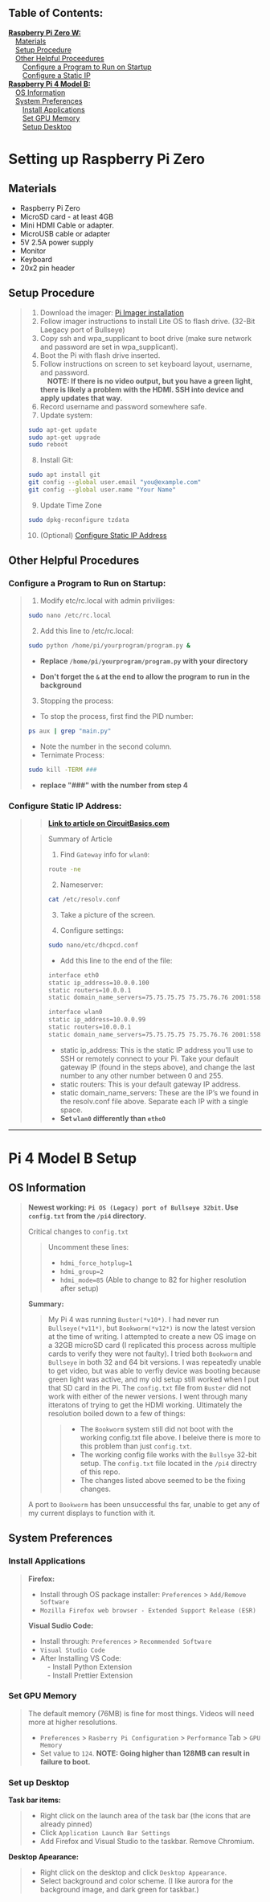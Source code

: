 ## Table of Contents:

[**Raspberry Pi Zero W:**](#setting-up-raspberry-pi-zero)  
&emsp;[Materials](#materials)  
&emsp;[Setup Procedure](#setup-procedure)  
&emsp;[Other Helpful Proceedures](#other-helpful-procedures)  
&emsp;&emsp;[Configure a Program to Run on Startup](#configure-a-program-to-run-on-startup)  
&emsp;&emsp;[Configure a Static IP](#configure-static-ip-address)  
[**Raspberry Pi 4 Model B:**](#pi-4-model-b-setup)  
&emsp;[OS Information](#os-information)  
&emsp;[System Preferences](#system-preferences)  
&emsp;&emsp;[Install Applications](#install-applications)  
&emsp;&emsp;[Set GPU Memory](#set-gpu-memory)  
&emsp;&emsp;[Setup Desktop](#set-up-desktop)  

# Setting up Raspberry Pi Zero

## Materials

- Raspberry Pi Zero
- MicroSD card - at least 4GB
- Mini HDMI Cable or adapter.
- MicroUSB cable or adapter
- 5V 2.5A power supply
- Monitor
- Keyboard
- 20x2 pin header

## Setup Procedure

> 1.  Download the imager: [Pi Imager installation](https://www.raspberrypi.com/software/)
> 2.  Follow imager instructions to install Lite OS to flash drive. (32-Bit Laegacy port of Bullseye)
> 3.  Copy ssh and wpa_supplicant to boot drive (make sure network and password are set in wpa_supplicant).
> 4.  Boot the Pi with flash drive inserted.
> 5.  Follow instructions on screen to set keyboard layout, username, and password.  
>&emsp;**NOTE: If there is no video output, but you have a green light, there is likely a problem with the HDMI. SSH into device and apply updates that way.**
> 6.  Record username and password somewhere safe.
> 7.  Update system:
>
> ```bash
> sudo apt-get update
> sudo apt-get upgrade
> sudo reboot
> ```
>
> 8. Install Git:
>
> ```bash
> sudo apt install git
> git config --global user.email "you@example.com"
> git config --global user.name "Your Name"
> ```
>
> 9. Update Time Zone
>
> ```bash
> sudo dpkg-reconfigure tzdata
> ```
>
> 10. (Optional) [Configure Static IP Address](#configure-static-ip-address)

## Other Helpful Procedures

### Configure a Program to Run on Startup:

> 1.  Modify etc/rc.local with admin priviliges:
>
> ```bash
> sudo nano /etc/rc.local
> ```
>
> 2.  Add this line to /etc/rc.local:
>
> ```bash
> sudo python /home/pi/yourprogram/program.py &
> ```
>
> - **Replace `/home/pi/yourprogram/program.py` with your directory**
>
> - **Don't forget the `&` at the end to allow the program to run in the background**
>
> 3.  Stopping the process:
>
> - To stop the process, first find the PID number:
>
> ```bash
> ps aux | grep "main.py"
> ```
>
> - Note the number in the second column.
> - Ternimate Process:
>
> ```bash
> sudo kill -TERM ###
> ```
>
> - **replace "###" with the number from step 4**

### Configure Static IP Address:

> > [**Link to article on CircuitBasics.com**](https://www.circuitbasics.com/how-to-set-up-a-static-ip-on-the-raspberry-pi/#:~:text=If%20the%20IP%20address%20of,work%20each%20and%20every%20time)
>
> > Summary of Article
> >
> > 1. Find `Gateway` info for `wlan0`:
> >
> > ```bash
> > route -ne
> > ```
> >
> > 2. Nameserver:
> >
> > ```bash
> > cat /etc/resolv.conf
> > ```
> >
> > 3. Take a picture of the screen.
> >
> > 4. Configure settings:
> >
> > ```bash
> > sudo nano/etc/dhcpcd.conf
> > ```
> >
> > - Add this line to the end of the file:
> >
> > ```bash
> > interface eth0
> > static ip_address=10.0.0.100
> > static routers=10.0.0.1
> > static domain_name_servers=75.75.75.75 75.75.76.76 2001:558:feed::1 2001:558:feed::2
> >
> > interface wlan0
> > static ip_address=10.0.0.99
> > static routers=10.0.0.1
> > static domain_name_servers=75.75.75.75 75.75.76.76 2001:558:feed::1 2001:558:feed::2
> > ```
> >
> > - static ip_address: This is the static IP address you’ll use to SSH or remotely connect to your Pi. Take your default gateway IP (found in the steps above), and change the last number to any other number between 0 and 255.
> > - static routers: This is your default gateway IP address.
> > - static domain_name_servers: These are the IP’s we found in the resolv.conf file above. Separate each IP with a single space.
> > - **Set `wlan0` differently than `etho0`**

---

# Pi 4 Model B Setup

## OS Information

> **Newest working: `Pi OS (Legacy) port of Bullseye 32bit`. Use `config.txt` from the `/pi4` directory.**
>
> Critical changes to `config.txt`  
> > Uncomment these lines:
> > - `hdmi_force_hotplug=1`
> > - `hdmi_group=2`
> > - `hdmi_mode=85` (Able to change to 82 for higher resolution after setup)
>
> **Summary:**
>
> > My Pi 4 was running `Buster(*v10*)`. I had never run `Bullseye(*v11*)`, but `Bookworm(*v12*)` is now the latest version at the time of writing. I attempted to create a new OS image on a 32GB microSD card (I replicated this process across multiple cards to verify they were not faulty). I tried both `Bookworm` and `Bullseye` in both 32 and 64 bit versions. I was repeatedly unable to get video, but was able to verfiy device was booting because green light was active, and my old setup still worked when I put that SD card in the Pi. The `config.txt` file from `Buster` did not work with either of the newer versions. I went through many itteratons of trying to get the HDMI working. Ultimately the resolution boiled down to a few of things:
> >
> > > - The `Bookworm` system still did not boot with the working config.txt file above. I beleive there is more to this problem than just `config.txt`.  
> > > - The working config file works with the `Bullsye` 32-bit setup. The `config.txt` file located in the `/pi4` directry of this repo.  
> > > - The changes listed above seemed to be the fixing changes.  
>
> A port to `Bookworm` has been unsuccessful ths far, unable to get any of my current displays to function with it.

## System Preferences

### Install Applications

> **Firefox:**
>
> - Install through OS package installer: `Preferences` > `Add/Remove Software`  
> - `Mozilla Firefox web browser - Extended Support Release (ESR)`  
>
> **Visual Sudio Code:**  
>
> - Install through: `Preferences` > `Recommended Software`  
> - `Visual Studio Code`  
> - After Installing VS Code:  
> &emsp;- Install Python Extension  
> &emsp;- Install Prettier Extension  

### Set GPU Memory

> The default memory (76MB) is fine for most things. Videos will need more at higher resolutions.  
> - `Preferences` > `Rasberry Pi Configuration` > `Performance` Tab > `GPU Memory`  
> - Set value to `124`. **NOTE: Going higher than 128MB can result in failure to boot.**  

### Set up Desktop

**Task bar items:**

> - Right click on the launch area of the task bar (the icons that are already pinned)  
> - Click `Application Launch Bar Settings`  
> - Add Firefox and Visual Studio to the taskbar. Remove Chromium.  

**Desktop Apearance:**

> - Right click on the desktop and click `Desktop Appearance`.  
> - Select background and color scheme. (I like aurora for the background image, and dark green for taskbar.)

